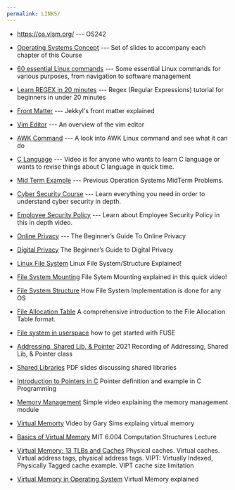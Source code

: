```yaml
---
permalink: LINKS/
---
```




- <https://os.vlsm.org/> --- OS242

- [Operating Systems Concept](https://codex.cs.yale.edu/avi/os-book/OS10/slide-dir/) ---
Set of slides to accompany each chapter of this Course

- [60 essential Linux commands](https://www.hostinger.com/tutorials/linux-comman) ---
Some essential Linux commands for various purposes, from navigation to software management

- [Learn REGEX in 20 minutes](https://youtu.be/rhzKDrUiJVk?si=vqxeSX_FBe-hrL5-) --- 
Regex (Regular Expressions) tutorial for beginners in under 20 minutes

- [Front Matter](https://jekyllrb.com/docs/front-matter/) --- 
Jekkyl's front matter explained

- [Vim Editor](https://web.stanford.edu/class/cs107/resources/vim#:~:text=To%20go%20into%20INSERT%20mode,you%20type%20the%20esc%20key.) --- 
An overview of the vim editor

- [AWK Command](https://www.digitalocean.com/community/tutorials/awk-command-linux) ---
A look into AWK Linux command and see what it can do

- [C Language](https://youtu.be/dTp0c41XnrQ?si=4iRbYzBoo5khyJ4K) ---
Video is for anyone who wants to learn C language or wants to revise things about C language in quick time.

- [Mid Term Example](https://rms46.vlsm.org/2/197.pdf) ---
Previous Operation Systems MidTerm Problems.

- [Cyber Security Course](https://www.youtube.com/watch?v=U_P23SqJaDc) ---
Learn everything you need in order to understand cyber security in depth.

- [Employee Security Policy](https://www.youtube.com/watch?v=CivG_2UqKMg) ---
Learn about Employee Security Policy in this in depth video.

- [Online Privacy](https://www.freecodecamp.org/news/the-beginners-guide-to-online-privacy-7149b33c4a3e/) ---
The Beginner’s Guide To Online Privacy

- [Digital Privacy](https://www.youtube.com/watch?v=u8_9AQYLSbo)
The Beginner’s Guide to Digital Privacy

- [Linux File System](https://www.youtube.com/watch?v=HbgzrKJvDRw)
Linux File System/Structure Explained!

- [File System Mounting](https://www.youtube.com/watch?v=QT1mBAJBuoA)
File Sytem Mounting explained in this quick video!

- [File System Structure](https://www.youtube.com/watch?v=DEtBiHvBPJ8)
How File System Implementation is done for any OS

- [File Allocation Table](https://www.youtube.com/watch?v=V2Gxqv3bJCk)
A comprehensive introduction to the File Allocation Table format. 

- [File system in userspace](https://www.youtube.com/watch?v=LZCILvr5tUk)
how to get started with FUSE

- [Addressing, Shared Lib, & Pointer](https://youtu.be/uFj7mKNq1t0)
2021 Recording of Addressing, Shared Lib, & Pointer class

- [Shared Libraries](https://jhucsf.github.io/spring2021/lectures/lecture19-public.pdf)
PDF slides discussing shared libraries

- [Introduction to Pointers in C](https://www.youtube.com/watch?v=f2i0CnUOniA)
Pointer definition and example in C Programming

- [Memory Management](https://www.youtube.com/watch?v=Ag4p5yCqte8)
Simple video explaining the memory management module

- [Virtual Memorty](https://www.youtube.com/watch?v=2quKyPnUShQ)
Video by Gary Sims explaing virtual memory

- [Basics of Virtual Memory](https://www.youtube.com/watch?v=8yO2FBBfaB0)
MIT 6.004 Computation Structures Lecture

- [Virtual Memory: 13 TLBs and Caches](https://www.youtube.com/watch?v=3sX5obQCHNA)
Physical caches. Virtual caches. Virtual address tags, physical address tags. VIPT: Virtually Indexed, Physically Tagged cache example. VIPT cache size limitation

- [Virtual Memory in Operating System](https://www.geeksforgeeks.org/virtual-memory-in-operating-system/)
Virtual Memory explained


